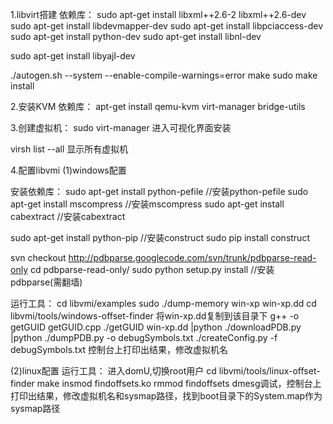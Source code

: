 1.libvirt搭建
依赖库：
sudo apt-get install libxml++2.6-2  libxml++2.6-dev  
sudo apt-get install libdevmapper-dev
sudo apt-get install libpciaccess-dev
sudo apt-get install python-dev
sudo apt-get install libnl-dev

sudo apt-get install libyajl-dev

./autogen.sh --system --enable-compile-warnings=error
make
sudo make install

2.安装KVM
依赖库：
apt-get install qemu-kvm virt-manager bridge-utils

3.创建虚拟机：
sudo virt-manager 进入可视化界面安装

virsh list --all 显示所有虚拟机

4.配置libvmi
(1)windows配置

安装依赖库：
sudo apt-get install python-pefile   //安装python-pefile
sudo apt-get install mscompress      //安装mscompress
sudo apt-get install cabextract      //安装cabextract

sudo apt-get install python-pip        //安装construct
sudo pip install construct

svn checkout http://pdbparse.googlecode.com/svn/trunk/pdbparse-read-only
cd pdbparse-read-only/
sudo python setup.py install           //安装pdbparse(需翻墙)

运行工具：
cd libvmi/examples
sudo ./dump-memory win-xp win-xp.dd
cd libvmi/tools/windows-offset-finder
将win-xp.dd复制到该目录下
g++ -o getGUID getGUID.cpp
./getGUID win-xp.dd |python ./downloadPDB.py |python ./dumpPDB.py -o debugSymbols.txt
./createConfig.py -f debugSymbols.txt 
控制台上打印出结果，修改虚拟机名

(2)linux配置
运行工具：
进入domU,切换root用户
cd libvmi/tools/linux-offset-finder
make
insmod findoffsets.ko
rmmod findoffsets
dmesg调试，控制台上打印出结果，修改虚拟机名和sysmap路径，找到boot目录下的System.map作为sysmap路径